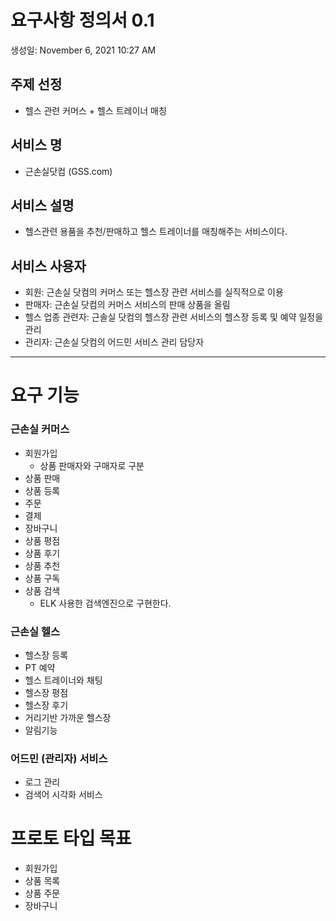 # 요구사항 정의서 0.1

생성일: November 6, 2021 10:27 AM

## 주제 선정

- 헬스 관련 커머스 + 헬스 트레이너 매칭

## 서비스 명

- 근손실닷컴 (GSS.com)

## 서비스 설명

- 헬스관련 용품을 추천/판매하고 헬스 트레이너를 매칭해주는 서비스이다.

## 서비스 사용자

- 회원: 근손실 닷컴의 커머스 또는 헬스장 관련 서비스를 실직적으로 이용
- 판매자: 근손실 닷컴의 커머스 서비스의 판매 상품을 올림
- 헬스 업종 관련자: 근솔실 닷컴의 헬스장 관련 서비스의 헬스장 등록 및 예약 일정을 관리
- 관리자: 근손실 닷컴의 어드민 서비스 관리 담당자

---

# 요구 기능

### 근손실 커머스

- 회원가입
    - 상품 판매자와 구매자로 구분
- 상품 판매
- 상품 등록
- 주문
- 결제
- 장바구니
- 상품 평점
- 상품 후기
- 상품 추천
- 상품 구독
- 상품 검색
    - ELK 사용한 검색엔진으로 구현한다.

### 근손실 헬스

- 헬스장 등록
- PT 예약
- 헬스 트레이너와 채팅
- 헬스장 평점
- 헬스장 후기
- 거리기반 가까운 헬스장
- 알림기능

### 어드민 (관리자) 서비스

- 로그 관리
- 검색어 시각화 서비스

# 프로토 타입 목표

- 회원가입
- 상품 목록
- 상품 주문
- 장바구니